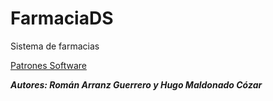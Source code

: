 FarmaciaDS
=================
Sistema de farmacias

[Patrones Software](https://sourcemaking.com/design_patterns)


***Autores: Román Arranz Guerrero y Hugo Maldonado Cózar***